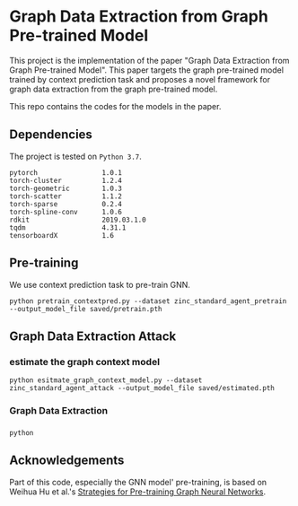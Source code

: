 # Graph Data Extraction from Graph Pre-trained Model 

This project is the implementation of the paper "Graph Data Extraction from Graph Pre-trained Model". This paper targets the graph pre-trained model trained by context prediction task and proposes a novel framework for graph data extraction from the graph pre-trained model.

This repo contains the codes for the models in the paper.

## Dependencies

The project is tested on `Python 3.7`. 
```
pytorch                1.0.1
torch-cluster          1.2.4
torch-geometric        1.0.3
torch-scatter          1.1.2
torch-sparse           0.2.4
torch-spline-conv      1.0.6
rdkit                  2019.03.1.0
tqdm                   4.31.1
tensorboardX           1.6
```

## Pre-training
We use context prediction task to pre-train GNN.
```
python pretrain_contextpred.py --dataset zinc_standard_agent_pretrain --output_model_file saved/pretrain.pth
```

## Graph Data Extraction Attack
### estimate the graph context model
```
python esitmate_graph_context_model.py --dataset zinc_standard_agent_attack --output_model_file saved/estimated.pth
```

### Graph Data Extraction
### 
```
python 
```







## Acknowledgements

Part of this code, especially the GNN model' pre-training, is based on Weihua Hu et al.'s [Strategies for Pre-training Graph Neural Networks](https://github.com/snap-stanford/pretrain-gnns).